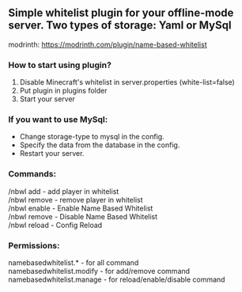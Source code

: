 ## Simple whitelist plugin for your offline-mode server. Two types of storage: **Yaml** or **MySql**

modrinth: https://modrinth.com/plugin/name-based-whitelist

###  How to start using plugin?
1. Disable Minecraft's whitelist in server.properties (white-list=false)
2. Put plugin in plugins folder
3. Start your server

### If you want to use MySql:
- Change storage-type to mysql in the config.
- Specify the data from the database in the config.
- Restart your server.

###  Commands:
/nbwl add <username> - add player in whitelist<br />
/nbwl remove <username> - remove player in whitelist<br />
/nbwl enable - Enable Name Based Whitelist<br />
/nbwl remove - Disable Name Based Whitelist<br />
/nbwl reload - Config Reload<br />

###  Permissions:
namebasedwhitelist.* - for all command<br />
namebasedwhitelist.modify - for add/remove command<br />
namebasedwhitelist.manage - for reload/enable/disable command<br />
